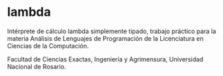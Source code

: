 # lambda

Intérprete de cálculo lambda simplemente tipado, trabajo práctico para la materia Análisis de Lenguajes de Programación de la Licenciatura
en Ciencias de la Computación.

Facultad de Ciencias Exactas, Ingeniería y Agrimensura, Universidad Nacional de Rosario.



